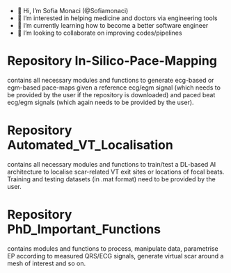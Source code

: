 - 👋 Hi, I’m Sofia Monaci (@Sofiamonaci)
- 👀 I’m interested in helping medicine and doctors via engineering tools
- 🌱 I’m currently learning how to become a better software engineer
- 💞️ I’m looking to collaborate on improving codes/pipelines


# Repository In-Silico-Pace-Mapping
contains all necessary modules and functions to generate ecg-based or egm-based pace-maps given a reference ecg/egm signal (which needs to be provided by the user if the repository is downloaded) and paced beat ecg/egm signals (which again needs to be provided by the user).


# Repository Automated_VT_Localisation
contains all necessary modules and functions to train/test a DL-based AI architecture to localise scar-related VT exit sites or locations of focal beats. Training and testing datasets (in .mat format) need to be provided by the user.

# Repository PhD_Important_Functions
contains modules and functions to process, manipulate data, parametrise EP according to measured QRS/ECG signals, generate virtual scar around a mesh of interest and so on.
